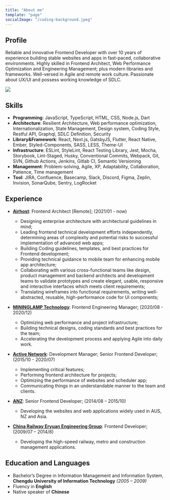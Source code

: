 ```yaml
---
title: "About me"
template: "page"
socialImage: "/coding-background.jpeg"
---
```

## Profile

Reliable and innovative Frontend Developer with over 10 years of experience building stable websites and apps in fast-paced, collaborative environments.
Highly skilled in Frontend Architect, Web Performance Optimization and Engineering Management; plus modern libraries and frameworks. 
Well-versed in Agile and remote work culture.
Passionate about UX/UI and possess working knowledge of SDLC.

![](/coding-background.jpeg)
## Skills

- **Programming**: JavaScript, TypeScript, HTML, CSS, Node.js, Dart
- **Architecture**: Resilient Architecture, Web performance optimization, Internationalization, State Management, Design system, Coding Style, Restful API, Graphql, SDLC Definition, Security
- **Library&Framework**: React, Next.js, GatsbyJS, Flutter, React Native, Ember, Styled-Components, SASS, LESS, Theme-UI
- **Infrastructure**: ESLint, StyleLint, React Testing Library, Jest, Mocha, Storybook, Lint-Staged, Husky, Conventional Commits, Webpack, Git, SVN, Github Actions, Jenkins, Gitlab CI, Semantic Versioning
- **Management**: Problem-solving, Agile, XP, Adaptability, Collaboration, Patience, Time management
- **Tool**: JIRA, Confluence, Basecamp, Slack, Discord, Figma, Zeplin, Invision, SonarQube, Sentry, LogRocket

## Experience

- **[Airhost](https://airhost.co/)**: Frontend Architect [Remote]; (2021/01 - now)

    - Designing enterprise architecture with architectural guidelines in mind;
    - Leading frontend technical development efforts independently, determining areas of complexity and potential risks to successful implementation of advanced web apps;
    - Building Coding guidelines, templates, and best practices for Frontend development;
    - Providing technical guidance to mobile team for enhancing mobile app architecture;
    - Collaborating with various cross-functional teams like design, product management and backend architects and development teams to validate prototypes and create elegant, usable, responsive and interactive interfaces which meets client requirements;
    - Translating wireframes into functional requirements, writing well-abstracted, reusable, high-performance code for UI components;
    
- **[MININGLAMP Technology](https://www.mininglamp.com/en/)**: Frontend Engineering Manager; (2020/08 - 2020/12)
    
    - Optimizing web performance and project infrastructure;
    - Building technical designs, coding standards and best practices for the team;
    - Accelerating the development process and applying Agile into daily work.

- **[Active Network](https://www.activenetwork.com/)**: Development Manager; Senior Frontend Developer; (2015/10 - 2020/07)

    - Implementing critical features;
    - Performing frontend architecture for projects;
    - Optimizing the performance of websites and scheduler app;
    - Communicating things in an understandable manner to the team and clients.

- **[ANZ](https://www.anz.com.au/)**: Senior Frontend Developer; (2014/08 – 2015/10)

    - Developing the websites and web applications widely used in AUS, NZ and Asia.
- **[China Railway Eryuan Engineering Group](https://www.creegc.com/en)**: Frontend Developer; (2009/07 – 2014/8)

    - Developing the high-speed railway, metro and construction management applications.

## Education and Languages
- Bachelor’s Degree in Information Management and Information System, **Chengdu University of Information Technology** *(2005 – 2009)*
- Fluency in **English**
- Native speaker of **Chinese**


<!-- - **[Active Network](https://www.activenetwork.com/)** (now part of [Global Payments](https://www.globalpayments.com/)): Development Manager; Senior Frontend Developer; (2015/10 - 2020/07)
Develop performance monitor system making use of node.js, MongoDB, Redis and koa -->
